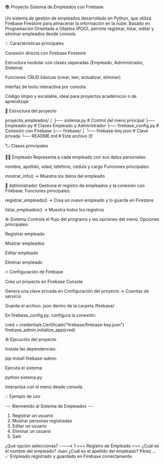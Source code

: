 📚 Proyecto Sistema de Empleados con Firebase

Un sistema de gestión de empleados desarrollado en Python, que utiliza Firebase Firestore para almacenar la información en la nube.
Basado en Programación Orientada a Objetos (POO), permite registrar, listar, editar y eliminar empleados desde consola.

✨ Características principales

Conexión directa con Firebase Firestore

Estructura modular con clases separadas (Empleado, Administrador, Sistema)

Funciones CRUD básicas (crear, leer, actualizar, eliminar)

Interfaz de texto interactiva por consola

Código limpio y escalable, ideal para proyectos académicos o de aprendizaje

📁 Estructura del proyecto

proyecto_empleados/
│
├── sistema.py             # Control del menú principal
├── Empleador.py           # Clases Empleado y Administrador
├── firebase_config.py     # Conexión con Firebase
├── firebase/
│   └── firebase-key.json  # Clave privada 
└── README.md              # Este archivo 😊


🏷️ Clases principales

👨‍💼 Empleado
Representa a cada empleado con sus datos personales:

nombre, apellido, edad, teléfono, cédula y cargo
Funciones principales:

mostrar_info() → Muestra los datos del empleado

🧾 Administrador
Gestiona el registro de empleados y la conexión con Firebase.
Funciones principales:

registrar_empleado() → Crea un nuevo empleado y lo guarda en Firestore

listar_empleados() → Muestra todos los registros

⚙️ Sistema
Controla el flujo del programa y las opciones del menú.
Opciones principales:

Registrar empleado

Mostrar empleados

Editar empleado

Eliminar empleado

🔥 Configuración de Firebase

Crea un proyecto en Firebase Console

Genera una clave privada en Configuración del proyecto → Cuentas de servicio

Guarda el archivo .json dentro de la carpeta /firebase/

En firebase_config.py, configura la conexión:

cred = credentials.Certificate("firebase/firebase-key.json")
firebase_admin.initialize_app(cred)


⚙️ Ejecución del proyecto

Instala las dependencias:

pip install firebase-admin


Ejecuta el sistema:

python sistema.py


Interactúa con el menú desde consola.

💡 Ejemplo de uso

--- Bienvenido al Sistema de Empleados ---
1. Registrar un usuario
2. Mostrar personas registradas
3. Editar un usuario
4. Eliminar un usuario
0. Salir

¿Qué opción seleccionas? ----> 1
=== Registro de Empleado ===
¿Cuál es el nombre del empleado? Juan
¿Cuál es el apellido del empleado? Pérez
...
✅ Empleado registrado y guardado en Firebase correctamente.

